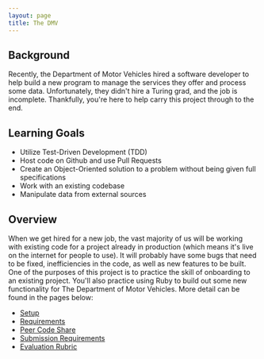 ```yaml
---
layout: page
title: The DMV
---
```



## Background
Recently, the Department of Motor Vehicles hired a software developer to help build a new program to manage the services they offer and process some data. Unfortunately, they didn't hire a Turing grad, and the job is incomplete. Thankfully, you're here to help carry this project through to the end.

## Learning Goals

* Utilize Test-Driven Development (TDD)
* Host code on Github and use Pull Requests
* Create an Object-Oriented solution to a problem without being given full specifications
* Work with an existing codebase
* Manipulate data from external sources

## Overview

 When we get hired for a new job, the vast majority of us will be working with existing code for a project already in production (which means it's live on the internet for people to use). It will probably have some bugs that need to be fixed, inefficiencies in the code, as well as new features to be built. One of the purposes of this project is to practice the skill of onboarding to an existing project. You'll also practice using Ruby to build out some new functionality for The Department of Motor Vehicles. More detail can be found in the pages below:

* [Setup](./setup)
* [Requirements](./requirements)
* [Peer Code Share](./peer_code_share)
* [Submission Requirements](./submission)
* [Evaluation Rubric](./rubric)
